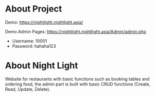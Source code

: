 # About Project
Demo: https://nightlight.nightlight.asia/  

Demo Admin Pages: https://nightlight.nightlight.asia/Admin/admin.php  
- Username: 10001  
- Password: hahaha123

# About Night Light
Website for restaurants with basic functions such as booking tables and ordering food, the admin part is built with basic CRUD functions (Create, Read, Update, Delete).
